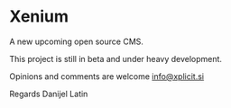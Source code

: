 Xenium
======

A new upcoming open source CMS.

This project is still in beta and under heavy development.

Opinions and comments are welcome info@xplicit.si

Regards
Danijel Latin

